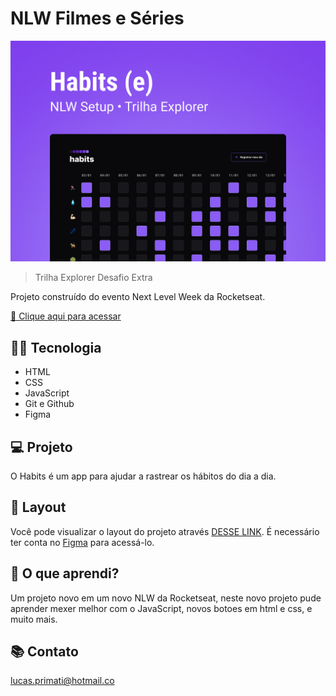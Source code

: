 # NLW Filmes e Séries

![preview](./.github/cover.jpg)

> Trilha Explorer Desafio Extra

Projeto construído do evento Next Level Week da Rocketseat.

[🔗 Clique aqui para acessar](https://luprime.github.io/nlw-flimes-explorer)

## 👨‍💻 Tecnologia

- HTML
- CSS
- JavaScript
- Git e Github
- Figma

## 💻 Projeto

O Habits é um app para ajudar a rastrear os hábitos do dia a dia.

## 📝 Layout

Você pode visualizar o layout do projeto através [DESSE LINK](<https://www.figma.com/file/FIR33TlJnpojinCZU6KcxG/Habits-(e)-(Community)?node-id=75%3A567&t=YWqa4tzQwRgJeK2f-0>). É necessário ter conta no [Figma](https://figma.com) para acessá-lo.

## 💭 O que aprendi?

Um projeto novo em um novo NLW da Rocketseat, neste novo projeto pude aprender mexer melhor com o JavaScript, novos botoes em html e css, e muito mais.

## 📚 Contato

lucas.primati@hotmail.co
